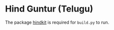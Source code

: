 # Hind Guntur (Telugu)

The package [hindkit](https://github.com/itfoundry/hindkit) is required for `build.py` to run.
